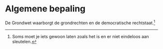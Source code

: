 # Algemene bepaling
De Grondwet waarborgt de grondrechten en de democratische rechtstaat.[^1]

[^1]: Soms moet je iets gewoon laten zoals het is en er niet eindeloos aan sleutelen.
